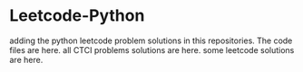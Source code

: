 # Leetcode-Python
adding the python leetcode problem solutions in this repositories. 
The code files are here.
all CTCI problems solutions are here.
some leetcode solutions are here.
































































































































































































































































































































































































































































































































































































































































































































































































































































































































































































































































































































